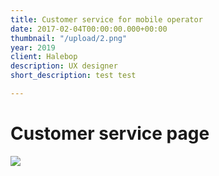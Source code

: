```yaml
---
title: Customer service for mobile operator
date: 2017-02-04T00:00:00.000+00:00
thumbnail: "/upload/2.png"
year: 2019
client: Halebop
description: UX designer
short_description: test test

---
```

# Customer service page

![](/upload/2.png)
